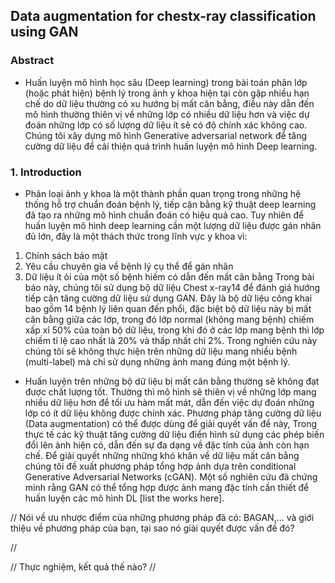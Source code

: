 

## Data augmentation for chestx-ray classification using GAN

### Abstract
- Huấn luyện mô hình học sâu (Deep learning) trong bài toán phân lớp (hoặc phát hiện) bệnh lý trong ảnh y khoa hiện tại còn gặp nhiều hạn chế do dữ liệu thường có xu hướng bị mất cân bằng, điều này dẫn đến mô hình thường thiên vị về những lớp có nhiều dữ liệu hơn và việc dự đoán những lớp có số lượng dữ liệu ít sẽ có độ chính xác không cao. Chúng tôi xây dựng mô hình Generative adversarial network để tăng cường dữ liệu để cải thiện quá trình huấn luyện mô hình Deep learning.

### 1. Introduction
- Phân loại ảnh y khoa là một thành phần quan trọng trong những hệ thống hỗ trợ chuẩn đoán bệnh lý, tiếp cận bằng kỹ thuật deep learning đã tạo ra những mô hình chuẩn đoán có hiệu quả cao. Tuy nhiên để huấn luyện mô hình deep learning cần một lượng dữ liệu được gán nhãn đủ lớn, đây là một thách thức trong lĩnh vực y khoa vì:
1) Chính sách bảo mật
2) Yêu cầu chuyên gia về bệnh lý cụ thể để gán nhãn
3) Dữ liệu ít ỏi của một số bệnh hiếm có dẫn đến mất cân bằng
Trong bài báo này, chúng tôi sử dụng bộ dữ liệu Chest x-ray14 để đánh giá hướng tiếp cận tăng cường dữ liệu sử dụng GAN. Đây là bộ dữ liệu công khai bao gồm 14 bệnh lý liên quan đến phổi, đặc biệt bộ dữ liệu này bị mất cân bằng giữa các lớp, trong đó lớp normal (không mang bệnh) chiếm xấp xỉ 50% của toàn bộ dữ liệu, trong khi đó ở các lớp mang bệnh thì lớp chiếm tỉ lệ cao nhất là 20% và thấp nhất chỉ 2%. Trong nghiên cứu này chúng tôi sẽ không thực hiện trên những dữ liệu mang nhiều bệnh (multi-label) mà chỉ sử dụng những ảnh mang đúng một bệnh lý.

- Huấn luyện trên những bộ dữ liệu bị mất cân bằng thường sẽ không đạt được chất lượng tốt. Thường thì mô hình sẽ thiên vị về những lớp mang nhiều dữ liệu hơn để tối ưu hàm mất mát, dẫn đến việc dự đoán những lớp có ít dữ liệu không được chính xác. Phương pháp tăng cường dữ liệu (Data augmentation) có thể được dùng để giải quyết vấn đề này, Trong thực tế các kỹ thuật tăng cường dữ liệu điển hình sử dụng các phép biến đổi lên ảnh hiện có, dẫn đến sự đa dạng về đặc tính của ảnh còn hạn chế. Để giải quyết những những khó khăn về dữ liệu mất cân bằng chúng tôi đề xuất phương pháp tổng hợp ảnh dựa trên conditional Generative Adversarial Networks (cGAN). Một số nghiên cứu đã chứng minh rằng GAN có thể tổng hợp được ảnh mang đặc tính cần thiết để huấn luyện các mô hình DL [list the works here]. 

//
Nói về ưu nhược điểm của những phương pháp đã có: BAGAN,...
và giới thiệu về phương pháp của bạn, tại sao nó giải quyết được vấn đề đó?

//

//
Thực nghiệm, kết quả thế nào?
//